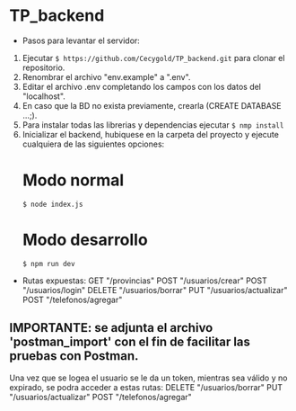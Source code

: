 # TP_backend
* Pasos para levantar el servidor:
1. Ejecutar `$ https://github.com/Cecygold/TP_backend.git` para clonar el repositorio.
3. Renombrar el archivo "env.example" a ".env".
4. Editar el archivo .env completando los campos con los datos del "localhost".
5. En caso que la BD no exista previamente, crearla (CREATE DATABASE ...;).
6. Para instalar todas las librerias y dependencias ejecutar `$ nmp install`
7. Inicializar el backend, hubiquese en la carpeta del proyecto y ejecute cualquiera de las siguientes opciones:
   # Modo normal 
     `$ node index.js`
   # Modo desarrollo 
     `$ npm run dev`

* Rutas expuestas:
  GET "/provincias"
  POST "/usuarios/crear"
  POST "/usuarios/login"
  DELETE "/usuarios/borrar" 
  PUT "/usuarios/actualizar"
  POST "/telefonos/agregar"

## IMPORTANTE: se adjunta el archivo 'postman_import' con el fin de facilitar las pruebas con Postman.
Una vez que se logea el usuario se le da un token, mientras sea válido y no expirado, se podra acceder a estas rutas: 
  DELETE "/usuarios/borrar" 
  PUT "/usuarios/actualizar"
  POST "/telefonos/agregar"
